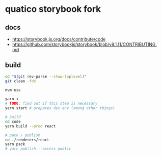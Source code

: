# quatico storybook fork

## docs

* <https://storybook.js.org/docs/contribute/code>
* <https://github.com/storybookjs/storybook/blob/v8.1.11/CONTRIBUTING.md>

## build

```bash
cd "$(git rev-parse --show-toplevel)"
git clean -fdX 

nvm use

yarn i
# TODO: find out if this step is necessary
yarn start # prepares dev env (among other things)

# build
cd code
yarn build --prod react

# pack / publish
cd ./renderers/react
yarn pack 
# yarn publish --access public
```
